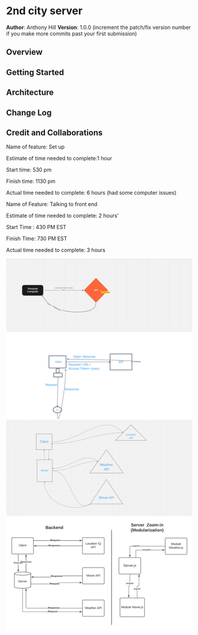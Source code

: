 # 2nd city server

**Author**: Anthony Hill
**Version**: 1.0.0 (increment the patch/fix version number if you make more commits past your first submission)

## Overview
<!-- Provide a high level overview of what this application is and why you are building it, beyond the fact that it's an assignment for this class. (i.e. What's your problem domain?) -->

## Getting Started
<!-- What are the steps that a user must take in order to build this app on their own machine and get it running? -->

## Architecture
<!-- Provide a detailed description of the application design. What technologies (languages, libraries, etc) you're using, and any other relevant design information. -->

## Change Log
<!-- Use this area to document the iterative changes made to your application as each feature is successfully implemented. Use time stamps. Here's an example:

01-01-2001 4:59pm - Application now has a fully-functional express server, with a GET route for the location resource. -->

## Credit and Collaborations
<!-- Give credit (and a link) to other people or resources that helped you build this application. -->



Name of feature: Set up

Estimate of time needed to complete:1 hour

Start time: 530 pm

Finish time: 1130 pm

Actual time needed to complete: 6 hours (had some computer issues)


Name of Feature: Talking to front end

Estimate of time needed to complete: 2 hours'

Start Time : 430 PM EST

Finish Time: 730 PM EST

Actual time needed to complete: 3 hours 





![WRRC1](./imgs/day%201%20scott%20and%20anthony%20snip.jpg)
![WRRC2](./imgs/Untitled.png)
![WRRC3](./imgs/wrrc-3.png)
![WRRC4](./imgs/WRRC4.png)